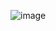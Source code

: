 ![image](https://user-images.githubusercontent.com/33195517/185920671-2709a5c1-820c-4193-aa3c-11a5075ec658.png)
